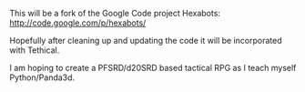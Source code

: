 This will be a fork of the Google Code project Hexabots: http://code.google.com/p/hexabots/

Hopefully after cleaning up and updating the code it will be incorporated with Tethical.

I am hoping to create a PFSRD/d20SRD based tactical RPG as I teach myself Python/Panda3d.
